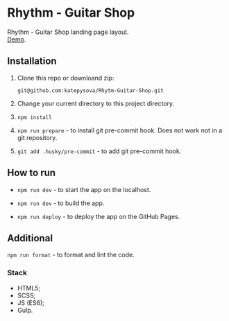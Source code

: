 # Rhythm - Guitar Shop

Rhythm - Guitar Shop landing page layout.  
[Demo](https://katepysova.github.io/Rhytm-Guitar-Shop/).

## Installation

1. Clone this repo or downloand zip:

   `git@github.com:katepysova/Rhytm-Guitar-Shop.git`

2. Change your current directory to this project directory.

3. `npm install`

4. `npm run prepare` - to install git pre-commit hook. Does not work not in a git repository.

5. `git add .husky/pre-commit` - to add git pre-commit hook.

## How to run

- `npm run dev` - to start the app on the localhost.

- `npm run dev` - to build the app.

- `npm run deploy` - to deploy the app on the GitHub Pages.

## Additional

`npm run format` - to format and lint the code.

### Stack

- HTML5;
- SCSS;
- JS (ES6);
- Gulp.
